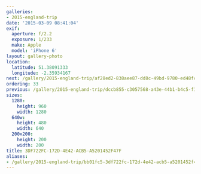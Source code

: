 ```yaml
---
galleries:
- 2015-england-trip
date: '2015-03-09 08:41:04'
exif:
  aperture: f/2.2
  exposure: 1/233
  make: Apple
  model: 'iPhone 6'
layout: gallery-photo
location:
  latitude: 51.38091333
  longitude: -2.35934167
next: /gallery/2015-england-trip/af28ed2-838aee87-dd8c-49bd-9780-ed48fc47ac1c
ordering: 33
previous: /gallery/2015-england-trip/dccb855-c3057568-a43e-44b1-b4c5-f129d5353d85
sizes:
  1280:
    height: 960
    width: 1280
  640w:
    height: 480
    width: 640
  200x200:
    height: 200
    width: 200
title: 3DF722FC-172D-4E42-ACB5-A5201452F47F
aliases:
- /gallery/2015-england-trip/bb01fc5-3df722fc-172d-4e42-acb5-a5201452f47f.html
---
```

